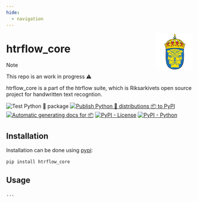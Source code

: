 ```yaml
---
hide:
  - navigation
---
```


<img src="images/riks.png" width="20%" height="20%" align="right" />

# **htrflow_core**

> [!NOTE]  
> This repo is an work in progress ⚠️

htrflow_core is a part of the htrflow suite, which is Riksarkivets open source project for handwritten text recogntion.

![Test Python 🐍 package ](https://github.com/Swedish-National-Archives-AI-lab/htrflow_core/actions/workflows/tests.yml/badge.svg)
[![Publish Python 🐍 distributions 📦 to PyPI](https://github.com/Swedish-National-Archives-AI-lab/htrflow_core/actions/workflows/release.yml/badge.svg)](https://github.com/Riksarkivet/htrflow/actions/workflows/release.yml)
[![Automatic generating docs for 📦](https://github.com/Swedish-National-Archives-AI-lab/htrflow_core/actions/workflows/docs.yml/badge.svg)](https://github.com/Riksarkivet/htrflow/actions/workflows/docs.yml)
[![PyPI - License](https://img.shields.io/badge/license-MIT-green.svg)](https://github.com/Swedish-National-Archives-AI-lab/htrflow_core/blob/master/LICENSE)
[![PyPI - Python](https://img.shields.io/badge/python-3.10%20-blue.svg)](https://pypi.org/project/htrflow/)

## **Installation**

Installation can be done using [pypi](https://pypi.org/project/htrflow/):

```
pip install htrflow_core
```

## **Usage**

```
...

```



